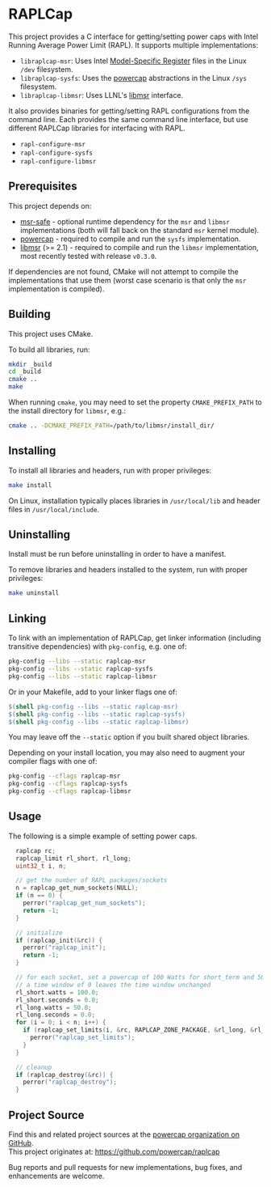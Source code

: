 # RAPLCap

This project provides a C interface for getting/setting power caps with Intel Running Average Power Limit (RAPL).
It supports multiple implementations:

* `libraplcap-msr`: Uses Intel [Model-Specific Register](https://en.wikipedia.org/wiki/Model-specific_register) files in the Linux `/dev` filesystem.
* `libraplcap-sysfs`: Uses the [powercap](https://www.kernel.org/doc/Documentation/power/powercap/powercap.txt) abstractions in the Linux `/sys` filesystem.
* `libraplcap-libmsr`: Uses LLNL's [libmsr](https://software.llnl.gov/libmsr) interface.

It also provides binaries for getting/setting RAPL configurations from the command line.
Each provides the same command line interface, but use different RAPLCap libraries for interfacing with RAPL.

* `rapl-configure-msr`
* `rapl-configure-sysfs`
* `rapl-configure-libmsr`


## Prerequisites

This project depends on:

* [msr-safe](https://github.com/LLNL/msr-safe) - optional runtime dependency for the `msr` and `libmsr` implementations (both will fall back on the standard `msr` kernel module).
* [powercap](https://github.com/powercap/powercap) - required to compile and run the `sysfs` implementation.
* [libmsr](https://github.com/LLNL/libmsr/) (>= 2.1) - required to compile and run the `libmsr` implementation, most recently tested with release `v0.3.0`.

If dependencies are not found, CMake will not attempt to compile the implementations that use them (worst case scenario is that only the `msr` implementation is compiled).


## Building

This project uses CMake.

To build all libraries, run:

``` sh
mkdir _build
cd _build
cmake ..
make
```

When running `cmake`, you may need to set the property `CMAKE_PREFIX_PATH` to the install directory for `libmsr`, e.g.:

``` sh
cmake .. -DCMAKE_PREFIX_PATH=/path/to/libmsr/install_dir/
```


## Installing

To install all libraries and headers, run with proper privileges:

``` sh
make install
```

On Linux, installation typically places libraries in `/usr/local/lib` and header files in `/usr/local/include`.


## Uninstalling

Install must be run before uninstalling in order to have a manifest.

To remove libraries and headers installed to the system, run with proper privileges:

``` sh
make uninstall
```


## Linking

To link with an implementation of RAPLCap, get linker information (including transitive dependencies) with `pkg-config`, e.g. one of:

``` sh
pkg-config --libs --static raplcap-msr
pkg-config --libs --static raplcap-sysfs
pkg-config --libs --static raplcap-libmsr
```

Or in your Makefile, add to your linker flags one of:

``` Makefile
$(shell pkg-config --libs --static raplcap-msr)
$(shell pkg-config --libs --static raplcap-sysfs)
$(shell pkg-config --libs --static raplcap-libmsr)
```

You may leave off the `--static` option if you built shared object libraries.

Depending on your install location, you may also need to augment your compiler flags with one of:

``` sh
pkg-config --cflags raplcap-msr
pkg-config --cflags raplcap-sysfs
pkg-config --cflags raplcap-libmsr
```


## Usage

The following is a simple example of setting power caps.

``` C
  raplcap rc;
  raplcap_limit rl_short, rl_long;
  uint32_t i, n;

  // get the number of RAPL packages/sockets
  n = raplcap_get_num_sockets(NULL);
  if (n == 0) {
    perror("raplcap_get_num_sockets");
    return -1;
  }

  // initialize
  if (raplcap_init(&rc)) {
    perror("raplcap_init");
    return -1;
  }

  // for each socket, set a powercap of 100 Watts for short_term and 50 Watts for long_term constraints
  // a time window of 0 leaves the time window unchanged
  rl_short.watts = 100.0;
  rl_short.seconds = 0.0;
  rl_long.watts = 50.0;
  rl_long.seconds = 0.0;
  for (i = 0; i < n; i++) {
    if (raplcap_set_limits(i, &rc, RAPLCAP_ZONE_PACKAGE, &rl_long, &rl_short)) {
      perror("raplcap_set_limits");
    }
  }

  // cleanup
  if (raplcap_destroy(&rc)) {
    perror("raplcap_destroy");
  }
```


## Project Source

Find this and related project sources at the [powercap organization on GitHub](https://github.com/powercap).  
This project originates at: https://github.com/powercap/raplcap

Bug reports and pull requests for new implementations, bug fixes, and enhancements are welcome.
